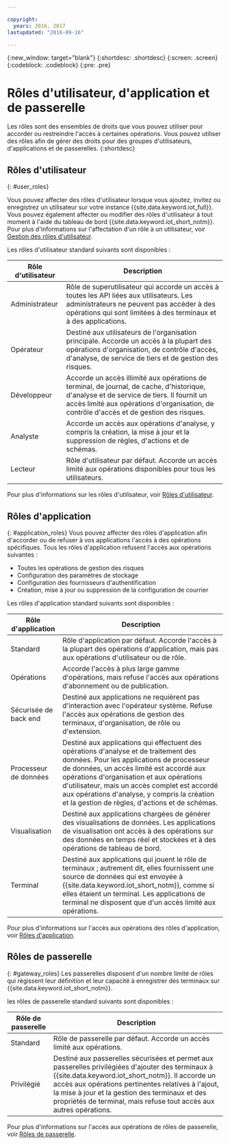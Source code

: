 ```yaml
---

copyright:
  years: 2016, 2017
lastupdated: "2016-09-16"

---
```


{:new_window: target="blank"}
{:shortdesc: .shortdesc}
{:screen: .screen}
{:codeblock: .codeblock}
{:pre: .pre}

# Rôles d'utilisateur, d'application et de passerelle

Les rôles sont des ensembles de droits que vous pouvez utiliser pour accorder ou restreindre l'accès à certaines opérations. Vous pouvez utiliser des rôles afin de gérer des droits pour des groupes d'utilisateurs, d'applications et de passerelles.
{:shortdesc}

## Rôles d'utilisateur
{: #user_roles}

Vous pouvez affecter des rôles d'utilisateur lorsque vous ajoutez, invitez ou enregistrez un utilisateur sur votre instance {{site.data.keyword.iot_full}}. Vous pouvez également affecter ou modifier des rôles d'utilisateur à tout moment à l'aide du tableau de bord {{site.data.keyword.iot_short_notm}}. Pour plus d'informations sur l'affectation d'un rôle à un utilisateur, voir [Gestion des rôles d'utilisateur](managing_user_roles.html).

Les rôles d'utilisateur standard suivants sont disponibles :

Rôle d'utilisateur | Description
------------- | -------------
Administrateur | Rôle de superutilisateur qui accorde un accès à toutes les API liées aux utilisateurs. Les administrateurs ne peuvent pas accéder à des opérations qui sont limitées à des terminaux et à des applications.
Opérateur | Destiné aux utilisateurs de l'organisation principale. Accorde un accès à la plupart des opérations d'organisation, de contrôle d'accès, d'analyse, de service de tiers et de gestion des risques.
Développeur | Accorde un accès illimité aux opérations de terminal, de journal, de cache, d'historique, d'analyse et de service de tiers. Il fournit un accès limité aux opérations d'organisation, de contrôle d'accès et de gestion des risques.
Analyste | Accorde un accès aux opérations d'analyse, y compris la création, la mise à jour et la suppression de règles, d'actions et de schémas.
Lecteur | Rôle d'utilisateur par défaut. Accorde un accès limité aux opérations disponibles pour tous les utilisateurs.

Pour plus d'informations sur les rôles d'utilisateur, voir [Rôles d'utilisateur](reference/roles_access.html).

## Rôles d'application
{: #application_roles}
Vous pouvez affecter des rôles d'application afin d'accorder ou de refuser à vos applications l'accès à des opérations spécifiques. Tous les rôles d'application refusent l'accès aux opérations suivantes :

- Toutes les opérations de gestion des risques
- Configuration des paramètres de stockage
- Configuration des fournisseurs d'authentification
- Création, mise à jour ou suppression de la configuration de courrier

Les rôles d'application standard suivants sont disponibles :

Rôle d'application | Description
------------- | -------------
Standard | Rôle d'application par défaut. Accorde l'accès à la plupart des opérations d'application, mais pas aux opérations d'utilisateur ou de rôle.   
Opérations | Accorde l'accès à plus large gamme d'opérations, mais refuse l'accès aux opérations d'abonnement ou de publication.
Sécurisée de back end | Destiné aux applications ne requièrent pas d'interaction avec l'opérateur système. Refuse l'accès aux opérations de gestion des terminaux, d'organisation, de rôle ou d'extension.
Processeur de données | Destiné aux applications qui effectuent des opérations d'analyse et de traitement des données. Pour les applications de processeur de données, un accès limité est accordé aux opérations d'organisation et aux opérations d'utilisateur, mais un accès complet est accordé aux opérations d'analyse, y compris la création et la gestion de règles, d'actions et de schémas.
Visualisation | Destiné aux applications chargées de générer des visualisations de données. Les applications de visualisation ont accès à des opérations sur des données en temps réel et stockées et à des opérations de tableau de bord.
Terminal | Destiné aux applications qui jouent le rôle de terminaux ; autrement dit, elles fournissent une source de données qui est envoyée à {{site.data.keyword.iot_short_notm}}, comme si elles étaient un terminal. Les applications de terminal ne disposent que d'un accès limité aux opérations.

Pour plus d'informations sur l'accès aux opérations des rôles d'application, voir [Rôles d'application](reference/app_roles_access.html).

## Rôles de passerelle
{: #gateway_roles}
Les passerelles disposent d'un nombre limité de rôles qui régissent leur définition et leur capacité à enregistrer des terminaux sur {{site.data.keyword.iot_short_notm}}.

les rôles de passerelle standard suivants sont disponibles :

Rôle de passerelle | Description
------------- | -------------
Standard | Rôle de passerelle par défaut. Accorde un accès limité aux opérations.
Privilégié | Destiné aux passerelles sécurisées et permet aux passerelles privilégiées d'ajouter des terminaux à {{site.data.keyword.iot_short_notm}}. Il accorde un accès aux opérations pertinentes relatives à l'ajout, la mise à jour et la gestion des terminaux et des propriétés de terminal, mais refuse tout accès aux autres opérations.  

Pour plus d'informations sur l'accès aux opérations de rôles de passerelle, voir [Rôles de passerelle](reference/gateway_roles_access.html).
